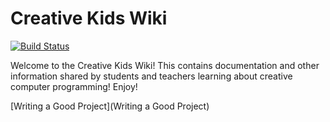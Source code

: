 # Creative Kids Wiki
[![Build Status](https://travis-ci.org/CreativeKids/wiki.svg?branch=master)](https://travis-ci.org/CreativeKids/wiki)

Welcome to the Creative Kids Wiki! This contains documentation and other information shared by students and teachers learning about creative computer programming! Enjoy!

[Writing a Good Project](Writing a Good Project)


